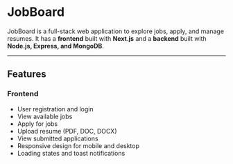 
# JobBoard

JobBoard is a full-stack web application to explore jobs, apply, and manage resumes. It has a **frontend** built with **Next.js** and a **backend** built with **Node.js, Express, and MongoDB**.

---

## Features

### Frontend

* User registration and login
* View available jobs
* Apply for jobs
* Upload resume (PDF, DOC, DOCX)
* View submitted applications
* Responsive design for mobile and desktop
* Loading states and toast notifications
